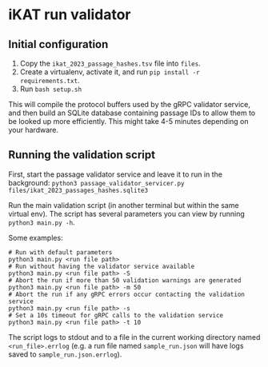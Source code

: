 # iKAT run validator

## Initial configuration 

1. Copy the `ikat_2023_passage_hashes.tsv` file into `files`. 
2. Create a virtualenv, activate it, and run `pip install -r requirements.txt`.
3. Run `bash setup.sh`

This will compile the protocol buffers used by the gRPC validator service, and then build an SQLite database containing passage IDs to allow them to be looked up more efficiently. This might take 4-5 minutes depending on your hardware. 

## Running the validation script

First, start the passage validator service and leave it to run in the background: `python3 passage_validator_servicer.py files/ikat_2023_passages_hashes.sqlite3`

Run the main validation script (in another terminal but within the same virtual env). The script has several parameters you can view by running `python3 main.py -h`.

Some examples:

```shell
# Run with default parameters
python3 main.py <run file path>
# Run without having the validator service available
python3 main.py <run file path> -S
# Abort the run if more than 50 validation warnings are generated
python3 main.py <run file path> -m 50
# Abort the run if any gRPC errors occur contacting the validation service
python3 main.py <run file path> -s
# Set a 10s timeout for gRPC calls to the validation service
python3 main.py <run file path> -t 10
```

The script logs to stdout and to a file in the current working directory named `<run_file>.errlog` (e.g. a run file named `sample_run.json` will have logs saved to `sample_run.json.errlog`).

